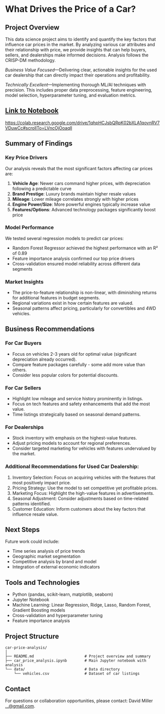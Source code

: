# What Drives the Price of a Car?

## Project Overview
This data science project aims to identify and quantify the key factors that influence car prices in the market. By analyzing various car attributes and their relationship with price, we provide insights that can help buyers, sellers, and dealerships make informed decisions. Analysis follows the CRISP-DM methodology.

_Business Value Focused_—Delivering clear, actionable insights for the used car dealership that can directly impact their operations and profitability.

_Technically Excellent_—Implementing thorough ML/AI techniques with precision. This includes proper data preprocessing, feature engineering, model selection, hyperparameter tuning, and evaluation metrics.

## [Link to Notebook](car_price_analysis.ipynb) 

https://colab.research.google.com/drive/1qhpHCJsbQRpK02bXLA1qovnRV7VDuwCc#scrollTo=LVncOjOoaqll

## Summary of Findings

### Key Price Drivers
Our analysis reveals that the most significant factors affecting car prices are:
1. **Vehicle Age**: Newer cars command higher prices, with depreciation following a predictable curve
2. **Brand Prestige**: Luxury brands maintain higher resale values
3. **Mileage**: Lower mileage correlates strongly with higher prices
4. **Engine Power/Size**: More powerful engines typically increase value
5. **Features/Options**: Advanced technology packages significantly boost price

### Model Performance
We tested several regression models to predict car prices:
- Random Forest Regressor achieved the highest performance with an R² of 0.89
- Feature importance analysis confirmed our top price drivers
- Cross-validation ensured model reliability across different data segments

### Market Insights
- The price-to-feature relationship is non-linear, with diminishing returns for additional features in budget segments.
- Regional variations exist in how certain features are valued.
- Seasonal patterns affect pricing, particularly for convertibles and 4WD vehicles.

## Business Recommendations

### For Car Buyers
- Focus on vehicles 2-3 years old for optimal value (significant depreciation already occurred).
- Compare feature packages carefully - some add more value than others.
- Consider less popular colors for potential discounts.

### For Car Sellers
- Highlight low mileage and service history prominently in listings.
- Focus on tech features and safety enhancements that add the most value.
- Time listings strategically based on seasonal demand patterns.

### For Dealerships
- Stock inventory with emphasis on the highest-value features.
- Adjust pricing models to account for regional preferences.
- Consider targeted marketing for vehicles with features undervalued by the market.

### Additional Recommendations for Used Car Dealership:
1. Inventory Selection: Focus on acquiring vehicles with the features that most positively impact price.
2. Pricing Strategy: Use the model to set competitive yet profitable prices.
3. Marketing Focus: Highlight the high-value features in advertisements.
4. Seasonal Adjustment: Consider adjustments based on time-related patterns identified.
5. Customer Education: Inform customers about the key factors that influence resale value.

## Next Steps
Future work could include:
- Time series analysis of price trends
- Geographic market segmentation
- Competitive analysis by brand and model
- Integration of external economic indicators

## Tools and Technologies
- Python (pandas, scikit-learn, matplotlib, seaborn)
- Jupyter Notebook
- Machine Learning: Linear Regression, Ridge, Lasso, Random Forest, Gradient Boosting models
- Cross-validation and hyperparameter tuning
- Feature importance analysis

## Project Structure
```
car-price-analysis/
│
├── README.md                       # Project overview and summary
├── car_price_analysis.ipynb        # Main Jupyter notebook with analysis
└── data/                           # Data directory
    └── vehicles.csv                # Dataset of car listings
```

## Contact
For questions or collaboration opportunities, please contact:
David Miller ...@gmail.com.




